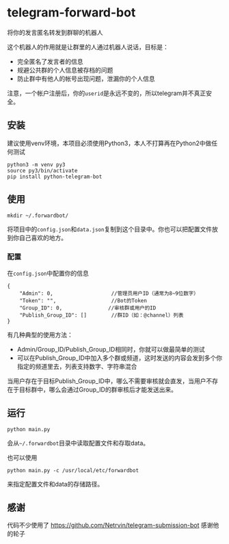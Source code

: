 # telegram-forward-bot
将你的发言匿名转发到群聊的机器人

这个机器人的作用就是让群里的人通过机器人说话，目标是：

* 完全匿名了发言者的信息
* 规避公共群的个人信息被存档的问题
* 防止群中有他人的帐号出现问题，泄漏你的个人信息

注意，一个帐户注册后，你的`userid`是永远不变的，所以telegram并不真正安全。

## 安装

建议使用venv环境，本项目必须使用Python3，本人不打算再在Python2中做任何测试

```
python3 -m venv py3
source py3/bin/activate
pip install python-telegram-bot
```

## 使用

```
mkdir ~/.forwardbot/
```

将项目中的`config.json`和`data.json`复制到这个目录中。你也可以把配置文件放到你自己喜欢的地方。

### 配置

在`config.json`中配置你的信息

```
{
    "Admin": 0,                   //管理员用户ID（通常为8~9位数字）
    "Token": "",                  //Bot的Token
    "Group_ID": 0,               //审核群或用户的ID
    "Publish_Group_ID": []        //群ID（如：@channel）列表
}
```

有几种典型的使用方法：

* Admin/Group_ID/Publish_Group_ID相同时，你就可以做最简单的测试
* 可以在Publish_Group_ID中加入多个群或频道，这时发送的内容会发到多个你指定的频道里去，列表支持数字、字符串混合

当用户存在于目标Publish_Group_ID中，哪么不需要审核就会直发，当用户不存在于目标群中，哪么会通过Group_ID的群审核后才能发送出来。

## 运行

```
python main.py
```

会从`~/.forwardbot`目录中读取配置文件和存取data。

也可以使用

```
python main.py -c /usr/local/etc/forwardbot
```

来指定配置文件和data的存储路径。


## 感谢

代码不少使用了 https://github.com/Netrvin/telegram-submission-bot 感谢他的轮子